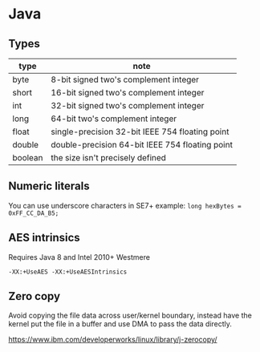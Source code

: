 # Java
Types
-----
| type    | note                                            |
|---------|-------------------------------------------------|
| byte    | 8-bit signed two's complement integer           |
| short   | 16-bit signed two's complement integer          |
| int     | 32-bit signed two's complement integer          |
| long    | 64-bit two's complement integer                 |
| float   | single-precision 32-bit IEEE 754 floating point |
| double  | double-precision 64-bit IEEE 754 floating point |
| boolean | the size isn't precisely defined                |


Numeric literals
----------------
You can use underscore characters in SE7+
example: ``long hexBytes = 0xFF_CC_DA_B5;``


AES intrinsics
--------------

Requires Java 8 and Intel 2010+ Westmere

	-XX:+UseAES -XX:+UseAESIntrinsics

Zero copy
---------
Avoid copying the file data across user/kernel boundary, instead have the kernel put the file in a buffer and use DMA to pass the data directly.

<https://www.ibm.com/developerworks/linux/library/j-zerocopy/>


